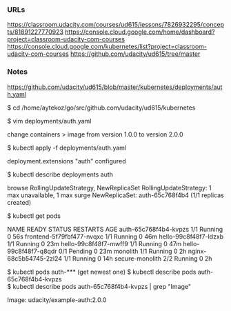 ### URLs
https://classroom.udacity.com/courses/ud615/lessons/7826932295/concepts/81891227770923
https://console.cloud.google.com/home/dashboard?project=classroom-udacity-com-courses
https://console.cloud.google.com/kubernetes/list?project=classroom-udacity-com-courses
https://github.com/udacity/ud615/tree/master

### Notes
https://github.com/udacity/ud615/blob/master/kubernetes/deployments/auth.yaml

$ cd /home/aytekoz/go/src/github.com/udacity/ud615/kubernetes

$ vim deployments/auth.yaml

change containers > image from version 1.0.0 to version 2.0.0

$ kubectl apply -f deployments/auth.yaml

deployment.extensions "auth" configured

$ kubectl describe deployments auth

browse RollingUpdateStrategy, NewReplicaSet
RollingUpdateStrategy:  1 max unavailable, 1 max surge
NewReplicaSet:   auth-65c768f4b4 (1/1 replicas created)

$ kubectl get pods

NAME                        READY     STATUS    RESTARTS   AGE
auth-65c768f4b4-kvpzs       1/1       Running   0          56s
frontend-5f79fbf477-nvqxc   1/1       Running   0          46m
hello-99c8f48f7-ldzxb       1/1       Running   0          23m
hello-99c8f48f7-mwff9       1/1       Running   0          47m
hello-99c8f48f7-q8qdr       0/1       Pending   0          23m
monolith                    1/1       Running   0          2h
nginx-68c5b54745-2zl24      1/1       Running   0          14h
secure-monolith             2/2       Running   0          2h

$ kubectl pods auth-*** (get newest one)
$ kubectl describe pods auth-65c768f4b4-kvpzs  
$ kubectl describe pods auth-65c768f4b4-kvpzs | grep "Image"

Image:          udacity/example-auth:2.0.0